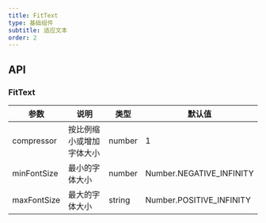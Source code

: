 ```yaml
---
title: FitText
type: 基础组件
subtitle: 适应文本
order: 2
---
```


## API

### FitText

| 参数         | 说明                 | 类型        | 默认值                    |
| ----------- | --------------------| ---------- | -------------------------|
| compressor  | 按比例缩小或增加字体大小 | number     | 1                        |
| minFontSize | 最小的字体大小         | number     | Number.NEGATIVE_INFINITY |
| maxFontSize | 最大的字体大小         | string     | Number.POSITIVE_INFINITY |

